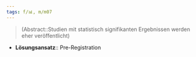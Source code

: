 ```yaml
---
tags: f/📊, m/m07
---
```

> (Abstract::Studien mit statistisch signifikanten Ergebnissen werden eher veröffentlicht)
- **Lösungsansatz**:: Pre-Registration
